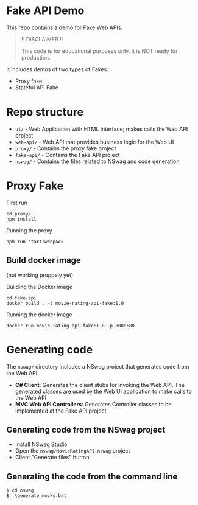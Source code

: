 # Fake API Demo

This repo contains a demo for Fake Web APIs.

> !! DISCLAIMER !!
>
> This code is for educational purposes only. It is NOT ready for production.

It includes demos of two types of Fakes:

* Proxy fake
* Stateful API Fake

# Repo structure
* `ui/` - Web Application with HTML interface; makes calls the Web API project
* `web-api/` - Web API that provides business logic for the Web UI
* `proxy/` - Contains the proxy fake project
* `fake-api/` - Contains the Fake API project
* `nswag/` - Contains the files related to NSwag and code generation


# Proxy Fake

First run
```
cd proxy/
npm install
```

Running the proxy
```
npm run start:webpack
```

## Build docker image
(not working proppely yet)

Building the Docker image

```
cd fake-api
docker build . -t movie-rating-api-fake:1.0
```

Running the docker image
```
docker run movie-rating-api-fake:1.0 -p 8080:80
```

# Generating code

The `nswag/` directory includes a NSwag project that generates code from the Web API:

* __C# Client__: Generates the client stubs for invoking the Web API. The generated classes are used by the Web UI application to make calls to the Web API
* __MVC Web API Controllers__: Generates Controller classes to be implemented at the Fake API project

## Generating code from the NSwag project
* Install NSwag Studio
* Open the `nswag/MovieRatingAPI.nswag` project
* Client "Generate files" button

## Generating the code from the command line
```
$ cd nswag
$ .\generate_mocks.bat
```